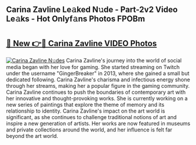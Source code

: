 ## Carina Zavline Le𝚊ked N𝚞de - Part-2v2 Video Le𝚊ks - Hot Onlyf𝚊ns Photos FPOBm

# <h2><a href="http://ab65884.deff.icu/?id=Carina+Zavline">🔗 New 👉🔴 Carina Zavline VIDEO Photos</a></h2>

[![Carina Zavline N𝚞des](https://i.imgur.com/rIISA9y.gif)](http://ab65884.deff.icu/?id=Carina+Zavline)
Carina Zavline's journey into the world of social media began with her love for gaming. She started streaming on Twitch under the username "GingerBreaker" in 2013, where she gained a small but dedicated following. Carina Zavline's charisma and infectious energy shone through her streams, making her a popular figure in the gaming community. Carina Zavline continues to push the boundaries of contemporary art with her innovative and thought-provoking works. She is currently working on a new series of paintings that explore the theme of memory and its relationship to identity. Carina Zavline's impact on the art world is significant, as she continues to challenge traditional notions of art and inspire a new generation of artists. Her works are now featured in museums and private collections around the world, and her influence is felt far beyond the art world.
